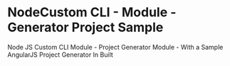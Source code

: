 # NodeCustom CLI - Module - Generator Project Sample
Node JS Custom CLI Module - Project Generator Module -  With a Sample AngularJS Project Generator In Built
